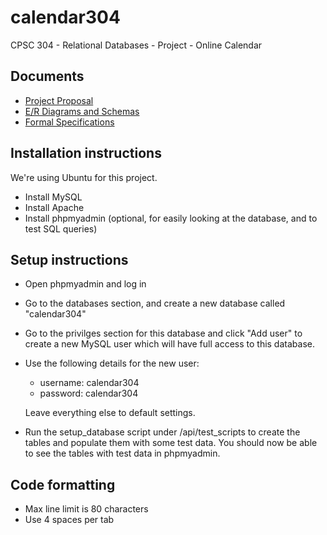 # calendar304
CPSC 304 - Relational Databases - Project - Online Calendar

## Documents
- [Project Proposal](https://docs.google.com/document/d/134_C790kSTVwm8omfrEveGoH1d7TNZ1RmzSnTISshe0/edit)
- [E/R Diagrams and Schemas](https://docs.google.com/document/d/1DE5_9B03xWqgZZ8FEhaIWmzn_nfFD872n8Xasdzrh84/edit#heading=h.8v8yehgkyrpk)
- [Formal Specifications](https://docs.google.com/document/d/1p-aZlfOyovD4EqRkLXe-PCVttY1Ae9KItOTfZPNnOwc/edit#)

## Installation instructions
We're using Ubuntu for this project.
- Install MySQL
- Install Apache
- Install phpmyadmin (optional, for easily looking at the database, and to test
  SQL queries)

## Setup instructions
- Open phpmyadmin and log in
- Go to the databases section, and create a new database called "calendar304"
- Go to the privilges section for this database and click "Add user" to create
  a new MySQL user which will have full access to this database.
- Use the following details for the new user:
    - username: calendar304
    - password: calendar304

  Leave everything else to default settings.
- Run the setup_database script under /api/test_scripts to create the tables
  and populate them with some test data. You should now be able to see the
  tables with test data in phpmyadmin.

## Code formatting
- Max line limit is 80 characters
- Use 4 spaces per tab
